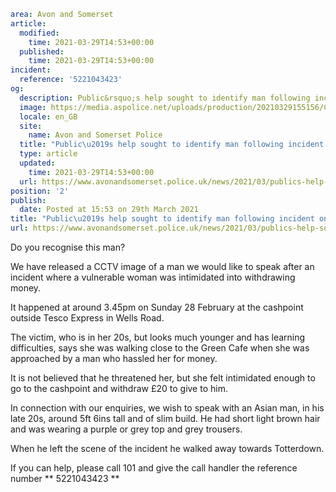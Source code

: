 ```yaml
area: Avon and Somerset
article:
  modified:
    time: 2021-03-29T14:53+00:00
  published:
    time: 2021-03-29T14:53+00:00
incident:
  reference: '5221043423'
og:
  description: Public&rsquo;s help sought to identify man following incident on Wells Road&#8230;
  image: https://media.aspolice.net/uploads/production/20210329155156/CCTV-2-1.jpg
  locale: en_GB
  site:
    name: Avon and Somerset Police
  title: "Public\u2019s help sought to identify man following incident on Wells Road | Avon and Somerset Police"
  type: article
  updated:
    time: 2021-03-29T14:53+00:00
  url: https://www.avonandsomerset.police.uk/news/2021/03/publics-help-sought-to-identify-man-following-incident-on-wells-road/
position: '2'
publish:
  date: Posted at 15:53 on 29th March 2021
title: "Public\u2019s help sought to identify man following incident on Wells Road | Avon and Somerset Police"
url: https://www.avonandsomerset.police.uk/news/2021/03/publics-help-sought-to-identify-man-following-incident-on-wells-road/
```

Do you recognise this man?

We have released a CCTV image of a man we would like to speak after an incident where a vulnerable woman was intimidated into withdrawing money.

It happened at around 3.45pm on Sunday 28 February at the cashpoint outside Tesco Express in Wells Road.

The victim, who is in her 20s, but looks much younger and has learning difficulties, says she was walking close to the Green Cafe when she was approached by a man who hassled her for money.

It is not believed that he threatened her, but she felt intimidated enough to go to the cashpoint and withdraw £20 to give to him.

In connection with our enquiries, we wish to speak with an Asian man, in his late 20s, around 5ft 6ins tall and of slim build. He had short light brown hair and was wearing a purple or grey top and grey trousers.

When he left the scene of the incident he walked away towards Totterdown.

If you can help, please call 101 and give the call handler the reference number ** 5221043423 **
